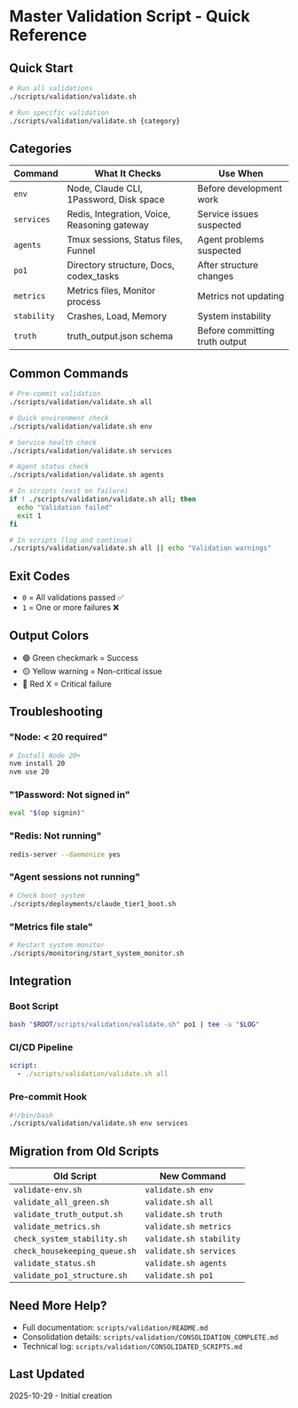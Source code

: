 # Master Validation Script - Quick Reference

## Quick Start

```bash
# Run all validations
./scripts/validation/validate.sh

# Run specific validation
./scripts/validation/validate.sh {category}
```

## Categories

| Command | What It Checks | Use When |
|---------|----------------|----------|
| `env` | Node, Claude CLI, 1Password, Disk space | Before development work |
| `services` | Redis, Integration, Voice, Reasoning gateway | Service issues suspected |
| `agents` | Tmux sessions, Status files, Funnel | Agent problems suspected |
| `po1` | Directory structure, Docs, codex_tasks | After structure changes |
| `metrics` | Metrics files, Monitor process | Metrics not updating |
| `stability` | Crashes, Load, Memory | System instability |
| `truth` | truth_output.json schema | Before committing truth output |

## Common Commands

```bash
# Pre-commit validation
./scripts/validation/validate.sh all

# Quick environment check
./scripts/validation/validate.sh env

# Service health check
./scripts/validation/validate.sh services

# Agent status check
./scripts/validation/validate.sh agents

# In scripts (exit on failure)
if ! ./scripts/validation/validate.sh all; then
  echo "Validation failed"
  exit 1
fi

# In scripts (log and continue)
./scripts/validation/validate.sh all || echo "Validation warnings"
```

## Exit Codes

- `0` = All validations passed ✅
- `1` = One or more failures ❌

## Output Colors

- 🟢 Green checkmark = Success
- 🟡 Yellow warning = Non-critical issue
- 🔴 Red X = Critical failure

## Troubleshooting

### "Node: < 20 required"
```bash
# Install Node 20+
nvm install 20
nvm use 20
```

### "1Password: Not signed in"
```bash
eval "$(op signin)"
```

### "Redis: Not running"
```bash
redis-server --daemonize yes
```

### "Agent sessions not running"
```bash
# Check boot system
./scripts/deployments/claude_tier1_boot.sh
```

### "Metrics file stale"
```bash
# Restart system monitor
./scripts/monitoring/start_system_monitor.sh
```

## Integration

### Boot Script
```bash
bash "$ROOT/scripts/validation/validate.sh" po1 | tee -a "$LOG"
```

### CI/CD Pipeline
```yaml
script:
  - ./scripts/validation/validate.sh all
```

### Pre-commit Hook
```bash
#!/bin/bash
./scripts/validation/validate.sh env services
```

## Migration from Old Scripts

| Old Script | New Command |
|------------|-------------|
| `validate-env.sh` | `validate.sh env` |
| `validate_all_green.sh` | `validate.sh all` |
| `validate_truth_output.sh` | `validate.sh truth` |
| `validate_metrics.sh` | `validate.sh metrics` |
| `check_system_stability.sh` | `validate.sh stability` |
| `check_housekeeping_queue.sh` | `validate.sh services` |
| `validate_status.sh` | `validate.sh agents` |
| `validate_po1_structure.sh` | `validate.sh po1` |

## Need More Help?

- Full documentation: `scripts/validation/README.md`
- Consolidation details: `scripts/validation/CONSOLIDATION_COMPLETE.md`
- Technical log: `scripts/validation/CONSOLIDATED_SCRIPTS.md`

## Last Updated

2025-10-29 - Initial creation
